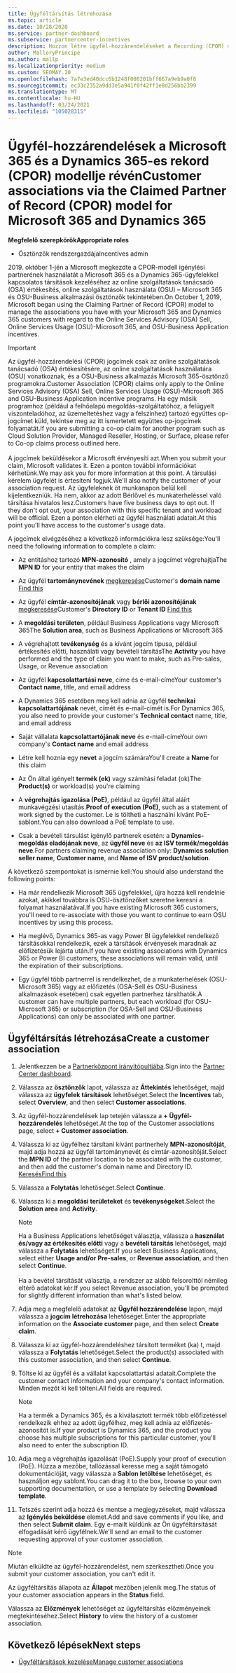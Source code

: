 ```yaml
---
title: Ügyféltársítás létrehozása
ms.topic: article
ms.date: 10/28/2020
ms.service: partner-dashboard
ms.subservice: partnercenter-incentives
description: Hozzon létre ügyfél-hozzárendeléseket a Recording (CPOR) modell igénylési partnerével. Segíti az értékesítések, a használat és a Microsoft 365 & Dynamics 365-ügyfelek által nyújtott ösztönzők kezelését.
author: MalloryPrincipe
ms.author: mallp
ms.localizationpriority: medium
ms.custom: SEOMAY.20
ms.openlocfilehash: 7a7e3ed40dcc6b1248f008201bff667a9eb9a0f8
ms.sourcegitcommit: ec33c2352a9dd3e5a941f0f42ff1e8d256bb2399
ms.translationtype: MT
ms.contentlocale: hu-HU
ms.lasthandoff: 03/24/2021
ms.locfileid: "105028315"
---
```

# <a name="customer-associations-via-the-claimed-partner-of-record-cpor-model-for-microsoft-365-and-dynamics-365"></a><span data-ttu-id="2e147-104">Ügyfél-hozzárendelések a Microsoft 365 és a Dynamics 365-es rekord (CPOR) modellje révén</span><span class="sxs-lookup"><span data-stu-id="2e147-104">Customer associations via the Claimed Partner of Record (CPOR) model for Microsoft 365 and Dynamics 365</span></span>


<span data-ttu-id="2e147-105">**Megfelelő szerepkörök**</span><span class="sxs-lookup"><span data-stu-id="2e147-105">**Appropriate roles**</span></span>

- <span data-ttu-id="2e147-106">Ösztönzők rendszergazdája</span><span class="sxs-lookup"><span data-stu-id="2e147-106">Incentives admin</span></span>

<span data-ttu-id="2e147-107">2019. október 1-jén a Microsoft megkezdte a CPOR-modell igénylési partnerének használatát a Microsoft 365 és a Dynamics 365-ügyfelekkel kapcsolatos társítások kezeléséhez az online szolgáltatások tanácsadó (OSA) értékesítés, online szolgáltatások használata (OSU) – Microsoft 365 és OSU-Business alkalmazási ösztönzők tekintetében.</span><span class="sxs-lookup"><span data-stu-id="2e147-107">On October 1, 2019, Microsoft began using the Claiming Partner of Record (CPOR) model to manage the associations you have with your Microsoft 365 and Dynamics 365 customers with regard to the Online Services Advisory (OSA) Sell, Online Services Usage (OSU)-Microsoft 365, and OSU-Business Application incentives.</span></span>

>[!Important]
> <span data-ttu-id="2e147-108">Az ügyfél-hozzárendelési (CPOR) jogcímek csak az online szolgáltatások tanácsadó (OSA) értékesítésére, az online szolgáltatások használatára (OSU) vonatkoznak, és a OSU-Business alkalmazás Microsoft 365-ösztönző programokra.</span><span class="sxs-lookup"><span data-stu-id="2e147-108">Customer Association (CPOR) claims only apply to the Online Services Advisory (OSA) Sell, Online Services Usage (OSU)-Microsoft 365 and OSU-Business Application incentive programs.</span></span> <span data-ttu-id="2e147-109">Ha egy másik programhoz (például a felhőalapú megoldás-szolgáltatóhoz, a felügyelt viszonteladóhoz, az üzemeltetéshez vagy a felszínhez) tartozó együttes op-jogcímet küld, tekintse meg az itt ismertetett együttes op-jogcímek folyamatát.</span><span class="sxs-lookup"><span data-stu-id="2e147-109">If you are submitting a co-op claim for another program such as Cloud Solution Provider, Managed Reseller, Hosting, or Surface, please refer to Co-op claims process outlined here.</span></span> <br><br><span data-ttu-id="2e147-110">A jogcímek beküldésekor a Microsoft érvényesíti azt.</span><span class="sxs-lookup"><span data-stu-id="2e147-110">When you submit your claim, Microsoft validates it.</span></span> <span data-ttu-id="2e147-111">Ezen a ponton további információkat kérhetünk.</span><span class="sxs-lookup"><span data-stu-id="2e147-111">We may ask you for more information at this point.</span></span> <span data-ttu-id="2e147-112">A társulási kérelem ügyfelét is értesíteni fogjuk.</span><span class="sxs-lookup"><span data-stu-id="2e147-112">We'll also notify the customer of your association request.</span></span> <span data-ttu-id="2e147-113">Az ügyfeleknek öt munkanapon belül kell kijelentkezniük. Ha nem, akkor az adott Bérlővel és munkaterheléssel való társítása hivatalos lesz.</span><span class="sxs-lookup"><span data-stu-id="2e147-113">Customers have five business days to opt out. If they don't opt out, your association with this specific tenant and workload will be official.</span></span> <span data-ttu-id="2e147-114">Ezen a ponton elérheti az ügyfél használati adatait.</span><span class="sxs-lookup"><span data-stu-id="2e147-114">At this point you'll have access to the customer's usage data.</span></span> 

<span data-ttu-id="2e147-115">A jogcímek elvégzéséhez a következő információkra lesz szüksége:</span><span class="sxs-lookup"><span data-stu-id="2e147-115">You'll need the following information to complete a claim:</span></span>

- <span data-ttu-id="2e147-116">Az entitáshoz tartozó **MPN-azonosító** , amely a jogcímet végrehajtja</span><span class="sxs-lookup"><span data-stu-id="2e147-116">The **MPN ID** for your entity that makes the claim</span></span>

- <span data-ttu-id="2e147-117">Az ügyfél **tartománynevének** [megkeresése](find-ids-and-domain-names.md)</span><span class="sxs-lookup"><span data-stu-id="2e147-117">Customer's **domain name** [Find this](find-ids-and-domain-names.md)</span></span>

- <span data-ttu-id="2e147-118">Az ügyfél **címtár-azonosítójának** vagy **bérlői azonosítójának** [megkeresése](find-ids-and-domain-names.md)</span><span class="sxs-lookup"><span data-stu-id="2e147-118">Customer's **Directory ID** or **Tenant ID** [Find this](find-ids-and-domain-names.md)</span></span>

- <span data-ttu-id="2e147-119">A **megoldási területen**, például Business Applications vagy Microsoft 365</span><span class="sxs-lookup"><span data-stu-id="2e147-119">The **Solution area**, such as Business Applications or Microsoft 365</span></span>

- <span data-ttu-id="2e147-120">A végrehajtott **tevékenység** és a kívánt jogcím típusa, például értékesítés előtti, használati vagy bevételi társítás</span><span class="sxs-lookup"><span data-stu-id="2e147-120">The **Activity** you have performed and the type of claim you want to make, such as Pre-sales, Usage, or Revenue association</span></span>

- <span data-ttu-id="2e147-121">Az ügyfél **kapcsolattartási neve**, címe és e-mail-címe</span><span class="sxs-lookup"><span data-stu-id="2e147-121">Your customer's **Contact name**, title, and email address</span></span>

- <span data-ttu-id="2e147-122">A Dynamics 365 esetében meg kell adnia az ügyfél **technikai kapcsolattartójának** nevét, címét és e-mail-címét is.</span><span class="sxs-lookup"><span data-stu-id="2e147-122">For Dynamics 365, you also need to provide your customer's **Technical contact** name, title, and email address</span></span>

- <span data-ttu-id="2e147-123">Saját vállalata **kapcsolattartójának neve** és e-mail-címe</span><span class="sxs-lookup"><span data-stu-id="2e147-123">Your own company's **Contact name** and email address</span></span>

- <span data-ttu-id="2e147-124">Létre kell hoznia egy **nevet** a jogcím számára</span><span class="sxs-lookup"><span data-stu-id="2e147-124">You'll create a **Name** for this claim</span></span>

- <span data-ttu-id="2e147-125">Az Ön által igényelt **termék (ek)** vagy számítási feladat (ok)</span><span class="sxs-lookup"><span data-stu-id="2e147-125">The **Product(s)** or workload(s) you're claiming</span></span>

- <span data-ttu-id="2e147-126">A **végrehajtás igazolása (PoE)**, például az ügyfél által aláírt munkavégzési utasítás.</span><span class="sxs-lookup"><span data-stu-id="2e147-126">**Proof of execution (PoE)**, such as a statement of work signed by the customer.</span></span> <span data-ttu-id="2e147-127">Le is töltheti a használni kívánt PoE-sablont.</span><span class="sxs-lookup"><span data-stu-id="2e147-127">You can also download a PoE template to use.</span></span>

- <span data-ttu-id="2e147-128">Csak a bevételi társulást igénylő partnerek esetén: a **Dynamics-megoldás eladójának neve**, az **ügyfél neve** és **az ISV termék/megoldás neve**.</span><span class="sxs-lookup"><span data-stu-id="2e147-128">For partners claiming revenue association only: **Dynamics solution seller name**, **Customer name**, and **Name of ISV product/solution**.</span></span> 

<span data-ttu-id="2e147-129">A következő szempontokat is ismernie kell:</span><span class="sxs-lookup"><span data-stu-id="2e147-129">You should also understand the following points:</span></span>

- <span data-ttu-id="2e147-130">Ha már rendelkezik Microsoft 365 ügyfelekkel, újra hozzá kell rendelnie azokat, akikkel továbbra is OSU-ösztönzőket szeretne keresni a folyamat használatával.</span><span class="sxs-lookup"><span data-stu-id="2e147-130">If you have existing Microsoft 365 customers, you'll need to re-associate with those you want to continue to earn OSU incentives by using this process.</span></span>

- <span data-ttu-id="2e147-131">Ha meglévő, Dynamics 365-as vagy Power BI ügyfelekkel rendelkező társításokkal rendelkezik, ezek a társítások érvényesek maradnak az előfizetésük lejárta után.</span><span class="sxs-lookup"><span data-stu-id="2e147-131">If you have existing associations with Dynamics 365 or Power BI customers, these associations will remain valid, until the expiration of their subscriptions.</span></span>

- <span data-ttu-id="2e147-132">Egy ügyfél több partnerrel is rendelkezhet, de a munkaterhelések (OSU-Microsoft 365) vagy az előfizetés (OSA-Sell és OSU-Business alkalmazások esetében) csak egyetlen partnerhez társíthatók.</span><span class="sxs-lookup"><span data-stu-id="2e147-132">A customer can have multiple partners, but each workload (for OSU-Microsoft 365) or subscription (for OSA-Sell and OSU-Business Applications) can only be associated with one partner.</span></span>

## <a name="create-a-customer-association"></a><span data-ttu-id="2e147-133">Ügyféltársítás létrehozása</span><span class="sxs-lookup"><span data-stu-id="2e147-133">Create a customer association</span></span>

1. <span data-ttu-id="2e147-134">Jelentkezzen be a [Partnerközpont irányítópultjába](https://partner.microsoft.com/dashboard/).</span><span class="sxs-lookup"><span data-stu-id="2e147-134">Sign into the [Partner Center dashboard](https://partner.microsoft.com/dashboard/).</span></span>

2. <span data-ttu-id="2e147-135">Válassza az **ösztönzők** lapot, válassza az **Áttekintés** lehetőséget, majd válassza az **ügyfelek társítások** lehetőséget.</span><span class="sxs-lookup"><span data-stu-id="2e147-135">Select the **Incentives** tab, select **Overview**, and then select **Customer associations**.</span></span>

3. <span data-ttu-id="2e147-136">Az ügyfél-hozzárendelések lap tetején válassza a **+ Ügyfél-hozzárendelés** lehetőséget.</span><span class="sxs-lookup"><span data-stu-id="2e147-136">At the top of the Customer associations page, select **+ Customer association**.</span></span>

4. <span data-ttu-id="2e147-137">Válassza ki az ügyfélhez társítani kívánt partnerhely **MPN-azonosítóját**, majd adja hozzá az ügyfél tartománynevét és címtár-azonosítóját.</span><span class="sxs-lookup"><span data-stu-id="2e147-137">Select the **MPN ID** of the partner location to be associated with the customer, and then add the customer's domain name and Directory ID.</span></span> [<span data-ttu-id="2e147-138">Keresés</span><span class="sxs-lookup"><span data-stu-id="2e147-138">Find this</span></span>](find-ids-and-domain-names.md)

5. <span data-ttu-id="2e147-139">Válassza a **Folytatás** lehetőséget.</span><span class="sxs-lookup"><span data-stu-id="2e147-139">Select **Continue**.</span></span>

6. <span data-ttu-id="2e147-140">Válassza ki a **megoldási területeket** és **tevékenységeket**.</span><span class="sxs-lookup"><span data-stu-id="2e147-140">Select the **Solution area** and **Activity**.</span></span> 

   >[!Note]
   >
   ><span data-ttu-id="2e147-141">Ha a Business Applications lehetőséget választja, válassza a **használat és/vagy az értékesítés előtti** vagy a **bevételi társítás** lehetőséget, majd válassza a **Folytatás** lehetőséget.</span><span class="sxs-lookup"><span data-stu-id="2e147-141">If you select Business Applications, select either **Usage and/or Pre-sales**, or **Revenue association**, and then select **Continue**.</span></span> 
   <br><br><span data-ttu-id="2e147-142">Ha a bevétel társítását választja, a rendszer az alább felsorolttól némileg eltérő adatokat kér.</span><span class="sxs-lookup"><span data-stu-id="2e147-142">If you select Revenue association, you'll be prompted for slightly different information than what's listed below.</span></span>

7. <span data-ttu-id="2e147-143">Adja meg a megfelelő adatokat az **Ügyfél hozzárendelése** lapon, majd válassza a **jogcím létrehozása** lehetőséget.</span><span class="sxs-lookup"><span data-stu-id="2e147-143">Enter the appropriate information on the **Associate customer** page, and then select **Create claim**.</span></span>

8. <span data-ttu-id="2e147-144">Válassza ki az ügyfél-hozzárendeléshez társított terméket (ka) t, majd válassza a **Folytatás** lehetőséget.</span><span class="sxs-lookup"><span data-stu-id="2e147-144">Select the product(s) associated with this customer association, and then select **Continue**.</span></span>

9. <span data-ttu-id="2e147-145">Töltse ki az ügyfél és a vállalat kapcsolattartási adatait.</span><span class="sxs-lookup"><span data-stu-id="2e147-145">Complete the customer contact information and your company's contact information.</span></span> <span data-ttu-id="2e147-146">Minden mezőt ki kell tölteni.</span><span class="sxs-lookup"><span data-stu-id="2e147-146">All fields are required.</span></span> 

   >[!NOTE]
   ><span data-ttu-id="2e147-147">Ha a termék a Dynamics 365, és a kiválasztott termék több előfizetéssel rendelkezik ehhez az adott ügyfélhez, meg kell adnia az előfizetés-azonosítót is.</span><span class="sxs-lookup"><span data-stu-id="2e147-147">If your product is Dynamics 365, and the product you choose has multiple subscriptions for this particular customer, you'll also need to enter the subscription ID.</span></span>

10. <span data-ttu-id="2e147-148">Adja meg a végrehajtás igazolását (PoE).</span><span class="sxs-lookup"><span data-stu-id="2e147-148">Supply your proof of execution (PoE).</span></span> <span data-ttu-id="2e147-149">Húzza a mezőbe, tallózással keresse meg a saját támogató dokumentációját, vagy válassza a **Sablon letöltése** lehetőséget, és használjon egy sablont.</span><span class="sxs-lookup"><span data-stu-id="2e147-149">You can drag it to the box, browse to your own supporting documentation, or use a template by selecting **Download template**.</span></span> 

11. <span data-ttu-id="2e147-150">Tetszés szerint adja hozzá és mentse a megjegyzéseket, majd válassza az **Igénylés beküldése** elemet.</span><span class="sxs-lookup"><span data-stu-id="2e147-150">Add and save comments if you like, and then select **Submit claim**.</span></span> <span data-ttu-id="2e147-151">Egy e-mailt küldünk az Ön ügyféltársítását elfogadását kérő ügyfélnek.</span><span class="sxs-lookup"><span data-stu-id="2e147-151">We'll send an email to the customer requesting approval of your customer association.</span></span>

   >[!NOTE]
   ><span data-ttu-id="2e147-152">Miután elküldte az ügyfél-hozzárendelést, nem szerkesztheti.</span><span class="sxs-lookup"><span data-stu-id="2e147-152">Once you submit your customer association, you can't edit it.</span></span>

<span data-ttu-id="2e147-153">Az ügyféltársítás állapota az **Állapot** mezőben jelenik meg.</span><span class="sxs-lookup"><span data-stu-id="2e147-153">The status of your customer association appears in the **Status** field.</span></span>

<span data-ttu-id="2e147-154">Válassza az **Előzmények** lehetőséget az ügyféltársítás előzményeinek megtekintéséhez.</span><span class="sxs-lookup"><span data-stu-id="2e147-154">Select **History** to view the history of a customer association.</span></span>

## <a name="next-steps"></a><span data-ttu-id="2e147-155">Következő lépések</span><span class="sxs-lookup"><span data-stu-id="2e147-155">Next steps</span></span>

- [<span data-ttu-id="2e147-156">Ügyféltársítások kezelése</span><span class="sxs-lookup"><span data-stu-id="2e147-156">Manage customer associations</span></span>](incentives-manage-customer-associations.md)